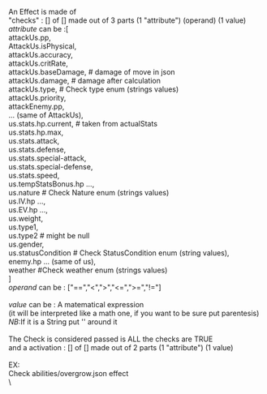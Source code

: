 An Effect is made of \
"checks" : [] of [] made out of 3 parts (1 "attribute") (operand) (1 value) \
*attribute* can be :[\
attackUs.pp,\
AttackUs.isPhysical,\
attackUs.accuracy,\
attackUs.critRate,\
attackUs.baseDamage, # damage of move in json\
attackUs.damage, # damage after calculation\
attackUs.type, # Check type enum (strings values)\
attackUs.priority,\
attackEnemy.pp, \
... (same of AttackUs),\
us.stats.hp.current,     # taken from actualStats\
us.stats.hp.max,\
us.stats.attack,\
us.stats.defense,\
us.stats.special-attack,\
us.stats.special-defense,\
us.stats.speed,\
us.tempStatsBonus.hp ...,\
us.nature # Check Nature enum (strings values)\
us.IV.hp ...,\
us.EV.hp ...,\
us.weight,\
us.type1,\
us.type2 # might be null\
us.gender,\
us.statusCondition # Check StatusCondition enum (string values),\
enemy.hp ... (same of us),\
weather #Check weather enum (strings values)\
]\
*operand* can be : ["==","<",">","<=",">=","!="]\
\
*value* can be : A matematical expression\
(it will be interpreted like a math one, if you want to be sure put parentesis)\
*NB*:If it is a String put '' around it\
\
The Check is considered passed is ALL the checks are TRUE\
and a activation : [] of [] made out of 2 parts (1 "attribute") (1 value)\
\
EX:\
Check abilities/overgrow.json effect\
\
